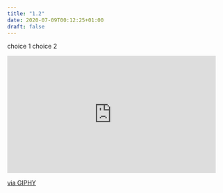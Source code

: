 ```yaml
---
title: "1.2"
date: 2020-07-09T00:12:25+01:00
draft: false
---
```


choice 1 choice 2

<iframe src="https://giphy.com/embed/sRMPFaVQLGSw8" width="480" height="270" frameBorder="0" class="giphy-embed" allowFullScreen></iframe><p><a href="https://giphy.com/gifs/mrw-end-argument-sRMPFaVQLGSw8">via GIPHY</a></p>


